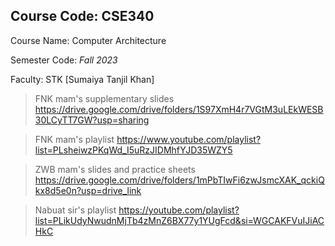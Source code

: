 ## Course Code: **CSE340**

Course Name: Computer Architecture

Semester Code: *Fall 2023*

Faculty: STK [Sumaiya Tanjil Khan]

> FNK mam's supplementary slides 
	https://drive.google.com/drive/folders/1S97XmH4r7VGtM3uLEkWESB30LCyTT7GW?usp=sharing

> FNK mam's playlist
	 https://www.youtube.com/playlist?list=PLsheiwzPKqWd_I5uRzJIDMhfYJD35WZY5

> ZWB mam's slides and practice sheets
	https://drive.google.com/drive/folders/1mPbTIwFi6zwJsmcXAK_qckiQkx8d5e0n?usp=drive_link

> Nabuat sir's playlist
	https://youtube.com/playlist?list=PLikUdyNwudnMjTb4zMnZ6BX77y1YUgFcd&si=WGCAKFVuIJiACHkC
